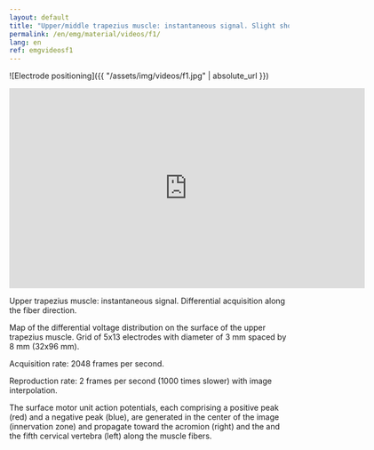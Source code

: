 ```yaml
---
layout: default
title: "Upper/middle trapezius muscle: instantaneous signal. Slight shoulder elevation. "
permalink: /en/emg/material/videos/f1/
lang: en
ref: emgvideosf1
---
```


![Electrode positioning]({{ "/assets/img/videos/f1.jpg" | absolute_url }})

<iframe width="640" height="360" src="https://www.youtube-nocookie.com/embed/Vs6-Qd5-3gY?rel=0&loop=1&modestbranding=1&playlist=Vs6-Qd5-3gY" frameborder="0" gesture="media" allowfullscreen></iframe>

Upper trapezius muscle: instantaneous signal. Differential acquisition along the fiber direction.

Map of the differential voltage distribution on the surface of the upper trapezius muscle. Grid of 5x13 electrodes with diameter of 3 mm spaced by 8 mm (32x96 mm).

Acquisition rate: 2048 frames per second.

Reproduction rate: 2 frames per second (1000 times slower) with image interpolation.

The surface motor unit action potentials, each comprising a positive peak (red) and a negative peak (blue), are generated in the center of the image (innervation zone) and propagate toward the acromion (right) and the and the fifth cervical vertebra (left) along the muscle fibers.
